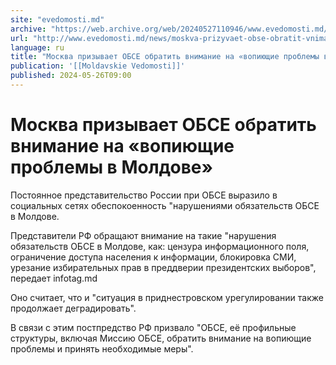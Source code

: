 ```yaml
---
site: "evedomosti.md"
archive: "https://web.archive.org/web/20240527110946/www.evedomosti.md/news/moskva-prizyvaet-obse-obratit-vnimanie-na-vopiyushie-problem"
url: "http://www.evedomosti.md/news/moskva-prizyvaet-obse-obratit-vnimanie-na-vopiyushie-problem"
language: ru
title: "Москва призывает ОБСЕ обратить внимание на «вопиющие проблемы в Молдове»"
publication: '[[Moldavskie Vedomosti]]'
published: 2024-05-26T09:00
---
```


# Москва призывает ОБСЕ обратить внимание на «вопиющие проблемы в Молдове»

Постоянное представительство России при ОБСЕ выразило в социальных сетях обеспокоенность "нарушениями обязательств ОБСЕ в Молдове.

Представители РФ обращают внимание на такие "нарушения обязательств ОБСЕ в Молдове, как: цензура информационного поля, ограничение доступа населения к информации, блокировка СМИ, урезание избирательных прав в преддверии президентских выборов", передает infotag.md

Оно считает, что и "ситуация в приднестровском урегулировании также продолжает деградировать".

В связи с этим постпредство РФ призвало "ОБСЕ, её профильные структуры, включая Миссию ОБСЕ, обратить внимание на вопиющие проблемы и принять необходимые меры".